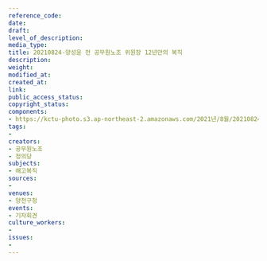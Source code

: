 ```yaml
---
reference_code: 
date: 
draft: 
level_of_description: 
media_type: 
title: 20210824-양성윤 전 공무원노조 위원장 12년만의 복직
description: 
weight: 
modified_at: 
created_at: 
link: 
public_access_status: 
copyright_status: 
components:
- https://kctu-photo.s3.ap-northeast-2.amazonaws.com/2021년/8월/20210824-양성윤+전+공무원노조+위원장+12년만의+복직/늘푸른소나무_13.jpg
tags:
- 
creators:
- 공무원노조
- 정의당
subjects:
- 해고복직
sources:
- 
venues:
- 양천구청
events:
- 기자회견
culture_workers:
- 
issues:
- 
---
```

